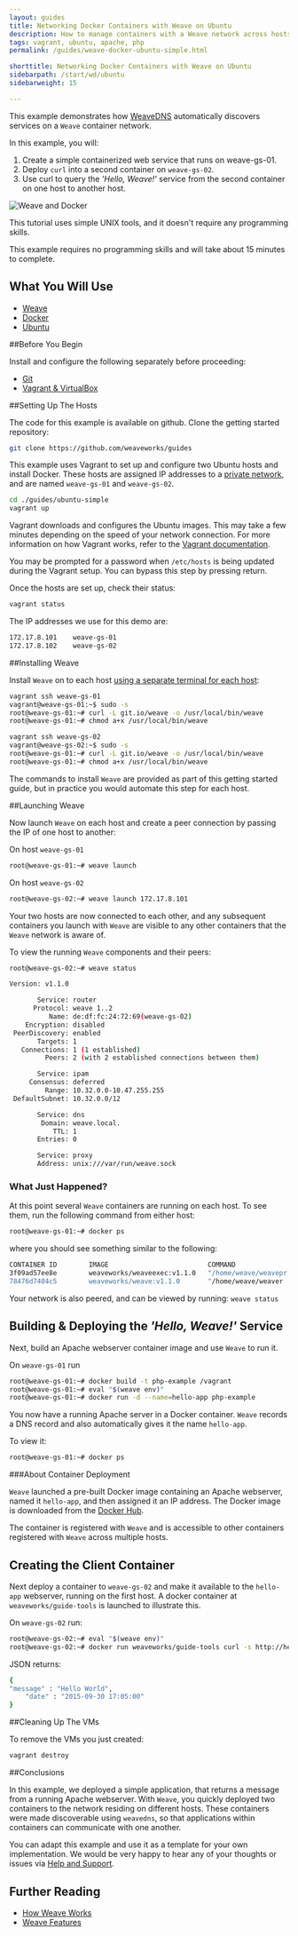 ```yaml
---
layout: guides
title: Networking Docker Containers with Weave on Ubuntu
description: How to manage containers with a Weave network across hosts.
tags: vagrant, ubuntu, apache, php
permalink: /guides/weave-docker-ubuntu-simple.html

shorttitle: Networking Docker Containers with Weave on Ubuntu
sidebarpath: /start/wd/ubuntu
sidebarweight: 15

---
```



This example demonstrates how [WeaveDNS](/documentation/net-1.5-weavedns) automatically discovers services on a `Weave` container network.

In this example, you will:

1. Create a simple containerized web service that runs on weave-gs-01.
2. Deploy `curl` into a second container on `weave-gs-02`.
3. Use curl to query the _'Hello, Weave!'_ service from the second container on one host to another host.

![Weave and Docker](/images/Simple_Weave.png)

This tutorial uses simple UNIX tools, and it doesn't require any programming skills.

This example requires no programming skills and will take about 15 minutes to complete.

## What You Will Use

* [Weave](http://weave.works)
* [Docker](http://docker.com)
* [Ubuntu](http://ubuntu.com)

##Before You Begin

Install and configure the following separately before proceeding:

* [Git](http://git-scm.com/downloads)
* [Vagrant & VirtualBox](/guides/about/vagrant.html)

##Setting Up The Hosts

The code for this example is available on github. Clone the getting started repository:

~~~bash
git clone https://github.com/weaveworks/guides
~~~

This example uses Vagrant to set up and configure two Ubuntu hosts and install Docker. These hosts are assigned IP addresses to a [private network](http://en.wikipedia.org/wiki/Private%5Fnetwork), and are named `weave-gs-01` and `weave-gs-02`.

~~~bash
cd ./guides/ubuntu-simple
vagrant up
~~~

Vagrant downloads and configures the Ubuntu images. This may take a few minutes depending on the speed of your network connection. For more information on how Vagrant works, refer to the [Vagrant documentation](http://vagrantup.com).

You may be prompted for a password when `/etc/hosts` is being updated during the Vagrant setup. You can bypass this step by pressing return.

Once the hosts are set up, check their status:

~~~bash
vagrant status
~~~

The IP addresses we use for this demo are:

~~~bash
172.17.8.101 	weave-gs-01
172.17.8.102 	weave-gs-02
~~~

##Installing Weave

Install `Weave` on to each host [using a separate terminal for each host](http://weave.works/guides/about/vagrant.html#general-usage-pattern):

~~~bash
vagrant ssh weave-gs-01
vagrant@weave-gs-01:~$ sudo -s
root@weave-gs-01:~# curl -L git.io/weave -o /usr/local/bin/weave
root@weave-gs-01:~# chmod a+x /usr/local/bin/weave
~~~

~~~bash
vagrant ssh weave-gs-02
vagrant@weave-gs-02:~$ sudo -s
root@weave-gs-01:~# curl -L git.io/weave -o /usr/local/bin/weave
root@weave-gs-01:~# chmod a+x /usr/local/bin/weave
~~~

The commands to install `Weave` are provided as part of this getting started guide, but in practice you would automate this step for each host.

##Launching Weave

Now launch `Weave` on each host and create a peer connection by passing the IP of one host to another:

On host `weave-gs-01`

~~~bash
root@weave-gs-01:~# weave launch
~~~

On host `weave-gs-02`

~~~bash
root@weave-gs-02:~# weave launch 172.17.8.101 
~~~

Your two hosts are now connected to each other, and any subsequent containers you launch with `Weave` are visible to any other containers that the `Weave` network is aware of.

To view the running `Weave` components and their peers:

~~~bash
root@weave-gs-02:~# weave status

Version: v1.1.0

       Service: router
      Protocol: weave 1..2
          Name: de:df:fc:24:72:69(weave-gs-02)
    Encryption: disabled
 PeerDiscovery: enabled
       Targets: 1
   Connections: 1 (1 established)
         Peers: 2 (with 2 established connections between them)

       Service: ipam
     Consensus: deferred
         Range: 10.32.0.0-10.47.255.255
 DefaultSubnet: 10.32.0.0/12

       Service: dns
        Domain: weave.local.
           TTL: 1
       Entries: 0

       Service: proxy
       Address: unix:///var/run/weave.sock
~~~


### What Just Happened?


At this point several `Weave` containers are running on each host. To see them, run the following command from either host:

~~~bash
root@weave-gs-01:~# docker ps
~~~

where you should see something similar to the following:

~~~bash
CONTAINER ID        IMAGE                         COMMAND                CREATED             STATUS              PORTS  
3f09ad57ee8e        weaveworks/weaveexec:v1.1.0   "/home/weave/weavepr   3 minutes ago       Up 3 minutes                                                                                                     weaveproxy          
78476d7404c5        weaveworks/weave:v1.1.0       "/home/weave/weaver    3 minutes ago       Up 3 minutes        10.1.42.1:53->53/tcp, 10.1.42.1:53->53/udp, 0.0.0.0:6783->6783/tcp, 0.0.0.0:6783->6783/udp   weave      
~~~

Your network is also peered, and can be viewed by running:  `weave status`

## Building & Deploying the _'Hello, Weave!'_ Service

Next, build an Apache webserver container image and use `Weave` to run it.

On `weave-gs-01` run

~~~bash
root@weave-gs-01:~# docker build -t php-example /vagrant
root@weave-gs-01:~# eval "$(weave env)"
root@weave-gs-01:~# docker run -d --name=hello-app php-example
~~~

You now have a running Apache server in a Docker container. `Weave` records a DNS record and also automatically gives it the name `hello-app`.

To view it:

~~~bash
root@weave-gs-01:~# docker ps
~~~

###About Container Deployment

`Weave` launched a pre-built Docker image containing an Apache webserver, named it `hello-app`, and then assigned it an IP address. The Docker image is downloaded from the [Docker Hub](https://hub.docker.com/).

The container is registered with `Weave` and is accessible to other containers registered with `Weave` across multiple hosts.

## Creating the Client Container

Next deploy a container to `weave-gs-02` and make it available to the `hello-app` webserver, running on the first host.  A docker container at `weaveworks/guide-tools` is launched to illustrate this.

On `weave-gs-02` run:

~~~bash
root@weave-gs-02:~# eval "$(weave env)"
root@weave-gs-02:~# docker run weaveworks/guide-tools curl -s http://hello-app
~~~

JSON returns:

~~~bash
{
"message" : "Hello World",
    "date" : "2015-09-30 17:05:00"
}
~~~

##Cleaning Up The VMs

To remove the VMs you just created: 

~~~bash
vagrant destroy
~~~

##Conclusions

In this example, we deployed a simple application, that returns a message from a running Apache webserver. With `Weave`, you quickly deployed two containers to the network residing on different hosts. These containers were made discoverable using `weavedns`, so that applications within containers can communicate with one another. 

You can adapt this example and use it as a template for your own implementation. We would be very happy to hear any of your thoughts or issues via [Help and Support](http://weave.works/help/index.html).


## Further Reading

 * [How Weave Works](/documentation/net-1.5-router-topology)
 * [Weave Features](/documentation/net-1.5-features)
